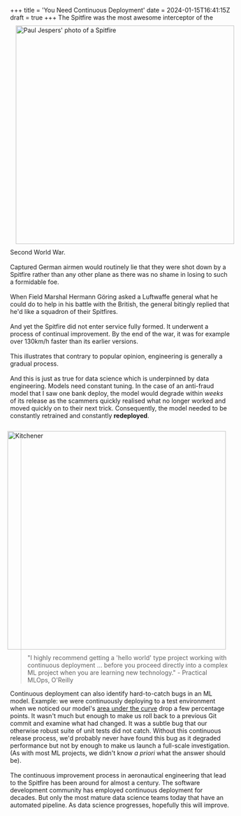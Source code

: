 +++
title = 'You Need Continuous Deployment'
date = 2024-01-15T16:41:15Z
draft = true
+++
<img style="float: left; padding: 10px 10px 10px 13px" src="/img/blog/spitfire.jpg"  width="500" title="Spitfire" alt="Paul Jespers' photo of a Spitfire" >
The Spitfire was the most awesome interceptor of the Second World War. 
<br/>
<br/>
Captured German airmen would routinely lie that they were shot down by a Spitfire rather than any other plane as there was no shame in losing to such a formidable foe. 
<br/>
<br/>
When Field Marshal Hermann Göring asked a Luftwaffe general what he could do to help in his battle with the British, the general bitingly replied that he'd like a squadron of their Spitfires.
<br/>
<br/>
And yet the Spitfire did not enter service fully formed. It underwent a process of continual improvement. By the end of the war, it was for example over 130km/h faster than its earlier versions.
<br/>
<br/>
This illustrates that contrary to popular opinion, engineering is generally a gradual process. 
<br/>
<br/>
And this is just as true for data science which is underpinned by data engineering. Models need constant tuning. In the case of an anti-fraud model that I saw one bank deploy, the model would degrade within <i>weeks</i> of its release as the scammers quickly realised what no longer worked and moved quickly on to their next trick. Consequently, the model needed to be constantly retrained and constantly <b>redeployed</b>.
<br/>
<br/>
<img style="float: right; padding: 10px 10px 10px 13px" src="/img/blog/you_need_continuous_deployment.jpg"  width="500" title="Kitchener" alt="Kitchener" >
<blockquote>
"I highly recommend getting a 'hello world' type project working with continuous deployment ... before you proceed directly into a complex ML project when you are learning new technology." - Practical  MLOps, O'Reilly
</blockquote>
Continuous deployment can also identify hard-to-catch bugs in an ML model. Example: we were continuously deploying to a test environment when we noticed our model's <a href="https://en.wikipedia.org/wiki/Receiver_operating_characteristic#Area_under_the_curve">area under the curve</a> drop a few percentage points. It wasn't much but enough to make us roll back to a previous Git commit and examine what had changed. It was a subtle bug that our otherwise robust suite of unit tests did not catch. Without this continuous release process, we'd probably never have found this bug as it degraded performance but not by enough to make us launch a full-scale investigation. (As with most ML projects, we didn't know <i>a priori</i> what the answer should be).
<br/>
<br/>
The continuous improvement process in aeronautical engineering that lead to the Spitfire has been around for almost a century.
The software development community has employed continuous deployment for decades. 
But only the most mature data science teams today that have an automated pipeline. 
As data science progresses, hopefully this will improve.
